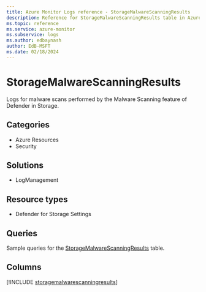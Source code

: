 ```yaml
---
title: Azure Monitor Logs reference - StorageMalwareScanningResults
description: Reference for StorageMalwareScanningResults table in Azure Monitor Logs.
ms.topic: reference
ms.service: azure-monitor
ms.subservice: logs
ms.author: edbaynash
author: EdB-MSFT
ms.date: 02/18/2024
---
```


# StorageMalwareScanningResults

Logs for malware scans performed by the Malware Scanning feature of Defender in Storage.


## Categories

- Azure Resources
- Security

## Solutions

- LogManagement

## Resource types

- Defender for Storage Settings

## Queries

 Sample queries for the [StorageMalwareScanningResults](../queries/storagemalwarescanningresults.md) table.


## Columns
  
[!INCLUDE [storagemalwarescanningresults](.././tables/includes/storagemalwarescanningresults-include.md)]
